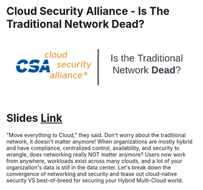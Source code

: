 # Cloud Security Alliance - Is The Traditional Network Dead?

![Cloud Security Alliance](csa-kc.png)

# Slides [Link](cloud_security_alliance_kc.pdf)
"Move everything to Cloud," they said. Don't worry about the traditional network, it doesn't matter anymore! When organizations are mostly hybrid and have compliance, centralized control, availability, and security to wrangle, does networking really NOT matter anymore? Users now work from anywhere, workloads exist across many clouds, and a lot of your organization's data is still in the data center. Let's break down the convergence of networking and security and tease out cloud-native security VS best-of-breed for securing your Hybrid Multi-Cloud world.
